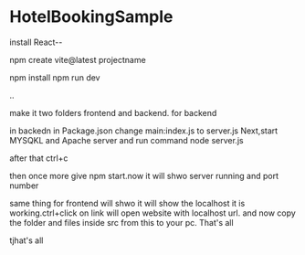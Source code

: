 # HotelBookingSample





install React--

npm create vite@latest projectname

npm install
npm run dev



..

make it two folders frontend and backend.
  for backend

 in backedn in Package.json change main:index.js to server.js
  Next,start MYSQKL and Apache server and run command node server.js

  after that ctrl+c

  then once more give npm start.now it will shwo server running and port number

  same thing for frontend will shwo it will show the localhost it is working.ctrl+click on link will open website with localhost url.
  and now copy the folder and files inside src from this to your pc.
That's all



  tjhat's all
